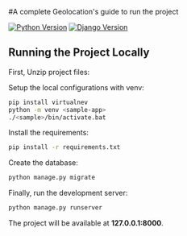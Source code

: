 #A complete Geolocation's guide to run the project

[![Python Version](https://img.shields.io/badge/python-3.7-brightgreen.svg)](https://python.org)
[![Django Version](https://img.shields.io/badge/django-3.0.8-brightgreen.svg)](https://djangoproject.com)

## Running the Project Locally

First, Unzip project files:

Setup the local configurations with venv:

```bash
pip install virtualnev
python -m venv <sample-app>
./<sample>/bin/activate.bat
```

Install the requirements:

```bash
pip install -r requirements.txt
```

Create the database:

```bash
python manage.py migrate
```

Finally, run the development server:

```bash
python manage.py runserver
```


The project will be available at **127.0.0.1:8000**.